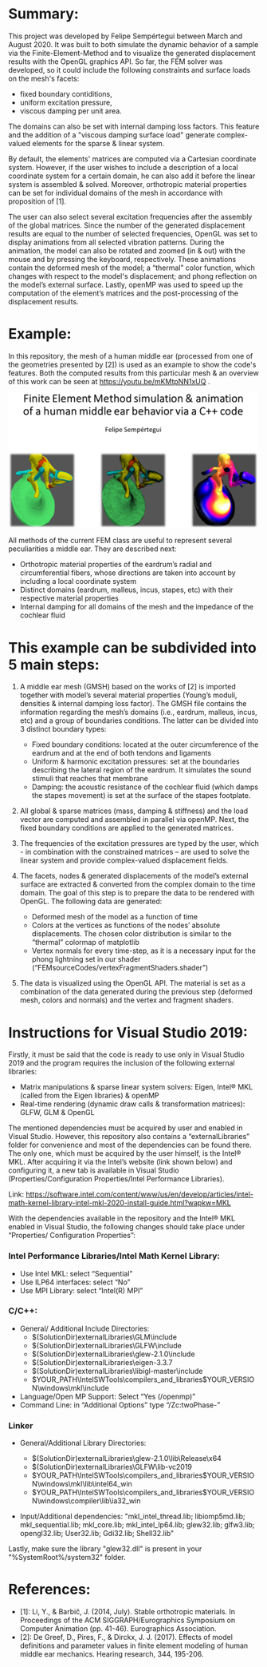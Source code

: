 # Summary:

This project was developed by Felipe Sempértegui between March and August 2020. It was built to both simulate the dynamic behavior of a sample via the Finite-Element-Method and to visualize the generated displacement results with the OpenGL graphics API. So far, the FEM solver was developed, so it could include the following constraints and surface loads on the mesh's facets:
* fixed boundary contiditions,
* uniform excitation pressure,
* viscous damping per unit area.

The domains can also be set with internal damping loss factors. This feature and the addition of a "viscous damping surface load" generate complex-valued elements for the sparse & linear system. 

By default, the elements' matrices are computed via a Cartesian coordinate system. However, if the user wishes to include a description of a local coordinate system for a certain domain, he can also add it before the linear system is assembled & solved. Moreover, orthotropic material properties can be set for individual domains of the mesh in accordance with proposition of [1].

The user can also select several excitation frequencies after the assembly of the global matrices. Since the number of the generated displacement results are equal to the number of selected frequencies, OpenGL was set to display animations from all selected vibration patterns. During the animation, the model can also be rotated and zoomed (in & out) with the mouse and by pressing the keyboard, respectively. These animations contain the deformed mesh of the model; a “thermal” color function, which changes with respect to the model's displacement; and phong reflection on the model’s external surface. Lastly, openMP was used to speed up the computation of the element’s matrices and the post-processing of the displacement results.

# Example:

In this repository, the mesh of a human middle ear (processed from one of the geometries presented by [2]) is used as an example to show the code's features. Both the computed results from this particular mesh & an overview of this work can be seen at https://youtu.be/mKMtpNN1xUQ .

<img src="images/presentation.png" width="500" >

All methods of the current FEM class are useful to represent several peculiarities a middle ear. They are described next:
* Orthotropic material properties of the eardrum’s radial and circumferential fibers, whose directions are taken into account by including a local coordinate system
* Distinct domains (eardrum, malleus, incus, stapes, etc) with their respective material properties
* Internal damping for all domains of the mesh and the impedance of the cochlear fluid

# This example can be subdivided into 5 main steps:

1. A middle ear mesh (GMSH) based on the works of [2] is imported together with model’s several material properties (Young’s moduli, densities & internal damping loss factor). The GMSH file contains the information regarding the mesh’s domains (i.e., eardrum, malleus, incus, etc) and a group of boundaries conditions. The latter can be divided into 3 distinct boundary types:
   * Fixed boundary conditions: located at the outer circumference of the eardrum and at the end of both tendons and ligaments
   * Uniform & harmonic excitation pressures: set at the boundaries describing the lateral region of the eardrum. It simulates the sound stimuli that reaches that membrane
   * Damping: the acoustic resistance of the cochlear fluid (which damps the stapes movement) is set at the surface of the stapes footplate.

2. All global & sparse matrices (mass, damping & stiffness) and the load vector are computed and assembled in parallel via openMP. Next, the fixed boundary conditions are applied to the generated matrices.

3. The frequencies of the excitation pressures are typed by the user, which -  in combination with the constrained matrices – are used to solve the linear system and provide complex-valued displacement fields.

4. The facets, nodes & generated displacements of the model’s external surface are extracted & converted from the complex domain to the time domain. The goal of this step is to prepare the data to be rendered with OpenGL. The following data are generated:
   * Deformed mesh of the model as a function of time
   * Colors at the vertices as functions of the nodes’ absolute displacements. The chosen color distribution is similar to the “thermal” colormap of matplotlib
   * Vertex normals for every time-step, as it is a necessary input for the phong lightning set in our shader (“FEMsourceCodes/vertexFragmentShaders.shader”)
   
5. The data is visualized using the OpenGL API. The material is set as a combination of the data generated during the previous step (deformed mesh, colors and normals) and the vertex and fragment shaders.


# Instructions for Visual Studio 2019:

Firstly, it must be said that the code is ready to use only in Visual Studio 2019 and the program requires the inclusion of the following external libraries:

* Matrix manipulations & sparse linear system solvers: Eigen, Intel® MKL (called from the Eigen libraries) & openMP
* Real-time rendering (dynamic draw calls & transformation matrices): GLFW, GLM & OpenGL

The mentioned dependencies must be acquired by user and enabled in Visual Studio. However, this repository also contains a “externalLibraries” folder for convenience and most of the dependencies can be found there. The only one, which must be acquired by the user himself, is the Intel® MKL. After acquiring it via the Intel’s website (link shown below) and configuring it, a new tab is available in Visual Studio (Properties/Configuration Properties/Intel Performance Libraries).

Link: https://software.intel.com/content/www/us/en/develop/articles/intel-math-kernel-library-intel-mkl-2020-install-guide.html?wapkw=MKL

With the dependencies available in the repository and the Intel® MKL enabled in Visual Studio, the following changes should take place under “Properties/ Configuration Properties”:

### Intel Performance Libraries/Intel Math Kernel Library:
* Use Intel MKL: select “Sequential”
* Use ILP64 interfaces: select “No”
* Use MPI Library: select “Intel(R) MPI”

### C/C++:

* General/ Additional Include Directories:
   * $(SolutionDir)externalLibraries\GLM\include
   * $(SolutionDir)externalLibraries\GLFW\include
   * $(SolutionDir)externalLibraries\glew-2.1.0\include
   * $(SolutionDir)externalLibraries\eigen-3.3.7
   * $(SolutionDir)externalLibraries\libigl-master\include
   * $YOUR_PATH\IntelSWTools\compilers_and_libraries$YOUR_VERSION\windows\mkl\include
* Language/Open MP Support: Select “Yes (/openmp)”
* Command Line: in “Additional Options” type “/Zc:twoPhase-”

### Linker

* General/Additional Library Directories:
   * $(SolutionDir)externalLibraries\glew-2.1.0\lib\Release\x64
   * $(SolutionDir)externalLibraries\GLFW\lib-vc2019
   * $YOUR_PATH\IntelSWTools\compilers_and_libraries$YOUR_VERSION\windows\mkl\lib\intel64_win
   * $YOUR_PATH\IntelSWTools\compilers_and_libraries$YOUR_VERSION\windows\compiler\lib\ia32_win

* Input/Additional dependencies: "mkl_intel_thread.lib; libiomp5md.lib; mkl_sequential.lib; mkl_core.lib; mkl_intel_lp64.lib; glew32.lib; glfw3.lib; opengl32.lib; User32.lib; Gdi32.lib; Shell32.lib"

Lastly, make sure the library "glew32.dll" is present in your "%SystemRoot%/system32" folder.


# References:
* [1]: Li, Y., & Barbič, J. (2014, July). Stable orthotropic materials. In Proceedings of the ACM SIGGRAPH/Eurographics Symposium on Computer Animation (pp. 41-46). Eurographics Association.
* [2]: De Greef, D., Pires, F., & Dirckx, J. J. (2017). Effects of model definitions and parameter values in finite element modeling of human middle ear mechanics. Hearing research, 344, 195-206.
